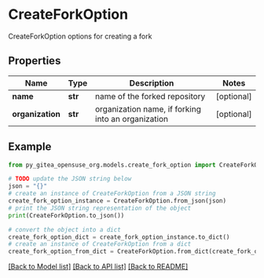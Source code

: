 # CreateForkOption

CreateForkOption options for creating a fork

## Properties

Name | Type | Description | Notes
------------ | ------------- | ------------- | -------------
**name** | **str** | name of the forked repository | [optional] 
**organization** | **str** | organization name, if forking into an organization | [optional] 

## Example

```python
from py_gitea_opensuse_org.models.create_fork_option import CreateForkOption

# TODO update the JSON string below
json = "{}"
# create an instance of CreateForkOption from a JSON string
create_fork_option_instance = CreateForkOption.from_json(json)
# print the JSON string representation of the object
print(CreateForkOption.to_json())

# convert the object into a dict
create_fork_option_dict = create_fork_option_instance.to_dict()
# create an instance of CreateForkOption from a dict
create_fork_option_from_dict = CreateForkOption.from_dict(create_fork_option_dict)
```
[[Back to Model list]](../README.md#documentation-for-models) [[Back to API list]](../README.md#documentation-for-api-endpoints) [[Back to README]](../README.md)


